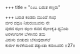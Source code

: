 +++
title = "೦೨೭ ಬರುತ ಕಣ್ಡರು"

+++
ಬರುತ ಕಂಡರು ಮುಂದೆ ಗಂಧ  
ರ್ವರ ವಧೂ ನಿಕುರುಂಬವನು ನೇ  
ವುರದ ಝಣ ಝಣ ರವದ ಝೇಂಕೃತಿ ಧ್ವನಿಯ   
ಅರಳುಗಂಗಳ ಬೆಳಗಿನಲಿ ತಮ  
ವಿರುಳು ಬೀತುದು ಬೆಸುವುದಾಗಲೆ  
ಕುರುಳ ಕಾಳಿಕೆಯಿಂದ ತತ್ಕಾಂತಾ ಕದಂಬದಲಿ     ॥27॥